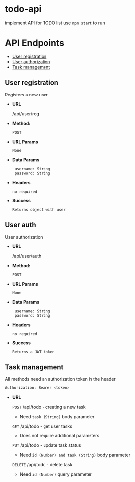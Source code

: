 # todo-api
implement API for TODO list
use `npm start` to run

# API Endpoints
* [User registration](#user-reg)
* [User authorization](#user-auth)
* [Task management](#task)

<a name="user-reg"></a>
**User registration**
----
  Registers a new user

* **URL**

  /api/user/reg

* **Method:**

  `POST`
  
*  **URL Params**

       None

* **Data Params**

       username: String
       password: String
       
* **Headers**

      no required
      
* **Success**

      Returns object with user

<a name="user-auth"></a>
**User auth**
----
  User authorization

* **URL**

  /api/user/auth

* **Method:**

  `POST`
  
*  **URL Params**

       None

* **Data Params**

       username: String
       password: String
       
* **Headers**

      no required
      
* **Success**

      Returns a JWT token

<a name="task"></a>
**Task management**
----
All methods need an authorization token in the header
```javascript
Authorization: Bearer <token>
```
* **URL**

  `POST` /api/todo - creating a new task  
  * Need `task (String)` body parameter  
  
  `GET` /api/todo - get user tasks 
  * Does not require additional parameters
  
  `PUT` /api/todo - update task status  
  * Need `id (Number) and task (String)` body parameter
  
  `DELETE` /api/todo - delete task
  * Need `id (Number)` query parameter
